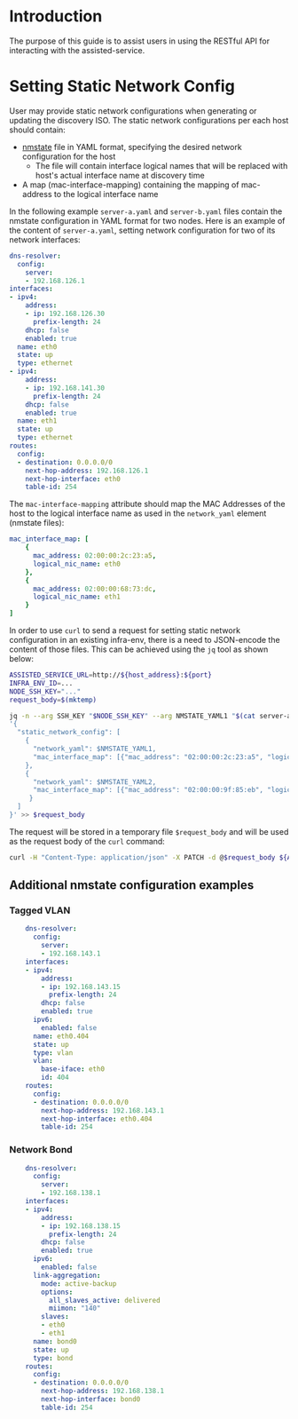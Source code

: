 # Introduction

The purpose of this guide is to assist users in using the RESTful API for interacting with the assisted-service.

# Setting Static Network Config

User may provide static network configurations when generating or updating the discovery ISO.
The static network configurations per each host should contain:
* [nmstate](https://www.nmstate.io/) file in YAML format, specifying the desired network configuration for the host
  * The file will contain interface logical names that will be replaced with host's actual interface name at discovery time
* A map (mac-interface-mapping) containing the mapping of mac-address to the logical interface name

In the following example `server-a.yaml` and `server-b.yaml` files contain the nmstate configuration in YAML format for two nodes.
Here is an example of the content of `server-a.yaml`, setting network configuration for two of its network interfaces:
```yaml
dns-resolver:
  config:
    server:
    - 192.168.126.1
interfaces:
- ipv4:
    address:
    - ip: 192.168.126.30
      prefix-length: 24
    dhcp: false
    enabled: true
  name: eth0
  state: up
  type: ethernet
- ipv4:
    address:
    - ip: 192.168.141.30
      prefix-length: 24
    dhcp: false
    enabled: true
  name: eth1
  state: up
  type: ethernet
routes:
  config:
  - destination: 0.0.0.0/0
    next-hop-address: 192.168.126.1
    next-hop-interface: eth0
    table-id: 254
```

The `mac-interface-mapping` attribute should map the MAC Addresses of the host to the logical interface name as used in the `network_yaml` element (nmstate files):
```yaml
mac_interface_map: [
    {
      mac_address: 02:00:00:2c:23:a5,
      logical_nic_name: eth0
    },
    {
      mac_address: 02:00:00:68:73:dc,
      logical_nic_name: eth1
    }
]
```

In order to use `curl` to send a request for setting static network configuration in an existing infra-env, there is a need to JSON-encode the content of those files.
This can be achieved using the `jq` tool as shown below:

```sh
ASSISTED_SERVICE_URL=http://${host_address}:${port}
INFRA_ENV_ID=...
NODE_SSH_KEY="..."
request_body=$(mktemp)

jq -n --arg SSH_KEY "$NODE_SSH_KEY" --arg NMSTATE_YAML1 "$(cat server-a.yaml)" --arg NMSTATE_YAML2 "$(cat server-b.yaml)" \
'{
  "static_network_config": [
    {
      "network_yaml": $NMSTATE_YAML1,
      "mac_interface_map": [{"mac_address": "02:00:00:2c:23:a5", "logical_nic_name": "eth0"}, {"mac_address": "02:00:00:68:73:dc", "logical_nic_name": "eth1"}]
    },
    {
      "network_yaml": $NMSTATE_YAML2,
      "mac_interface_map": [{"mac_address": "02:00:00:9f:85:eb", "logical_nic_name": "eth1"}, {"mac_address": "02:00:00:c8:be:9b", "logical_nic_name": "eth0"}]
     }
  ]
}' >> $request_body
```
The request will be stored in a temporary file `$request_body` and will be used as the request body of the `curl` command:

```sh
curl -H "Content-Type: application/json" -X PATCH -d @$request_body ${ASSISTED_SERVICE_URL}/api/assisted-install/v2/infra-envs/$INFRA_ENV_ID
```

## Additional nmstate configuration examples
### Tagged VLAN
```yaml
    dns-resolver:
      config:
        server:
        - 192.168.143.1
    interfaces:
    - ipv4:
        address:
        - ip: 192.168.143.15
          prefix-length: 24
        dhcp: false
        enabled: true
      ipv6:
        enabled: false
      name: eth0.404
      state: up
      type: vlan
      vlan:
        base-iface: eth0
        id: 404
    routes:
      config:
      - destination: 0.0.0.0/0
        next-hop-address: 192.168.143.1
        next-hop-interface: eth0.404
        table-id: 254
```
### Network Bond
```yaml
    dns-resolver:
      config:
        server:
        - 192.168.138.1
    interfaces:
    - ipv4:
        address:
        - ip: 192.168.138.15
          prefix-length: 24
        dhcp: false
        enabled: true
      ipv6:
        enabled: false
      link-aggregation:
        mode: active-backup
        options:
          all_slaves_active: delivered
          miimon: "140"
        slaves:
        - eth0
        - eth1
      name: bond0
      state: up
      type: bond
    routes:
      config:
      - destination: 0.0.0.0/0
        next-hop-address: 192.168.138.1
        next-hop-interface: bond0
        table-id: 254
```